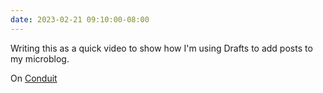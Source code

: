 ```yaml
---
date: 2023-02-21 09:10:00-08:00
---
```


Writing this as a quick video to show how I'm using Drafts to add posts to my microblog.

On [Conduit](https://relay.fm/conduit)
